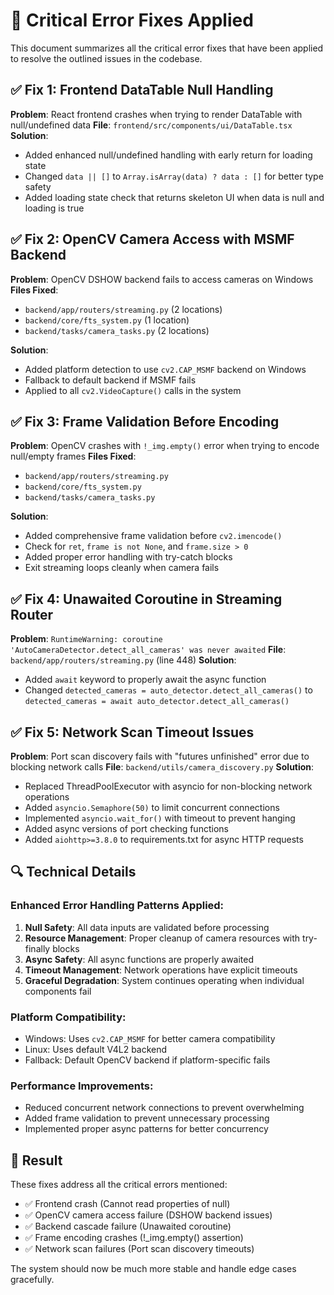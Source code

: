 # 🔧 Critical Error Fixes Applied

This document summarizes all the critical error fixes that have been applied to resolve the outlined issues in the codebase.

## ✅ Fix 1: Frontend DataTable Null Handling

**Problem**: React frontend crashes when trying to render DataTable with null/undefined data
**File**: `frontend/src/components/ui/DataTable.tsx`
**Solution**: 
- Added enhanced null/undefined handling with early return for loading state
- Changed `data || []` to `Array.isArray(data) ? data : []` for better type safety
- Added loading state check that returns skeleton UI when data is null and loading is true

## ✅ Fix 2: OpenCV Camera Access with MSMF Backend

**Problem**: OpenCV DSHOW backend fails to access cameras on Windows
**Files Fixed**:
- `backend/app/routers/streaming.py` (2 locations)
- `backend/core/fts_system.py` (1 location)
- `backend/tasks/camera_tasks.py` (2 locations)

**Solution**: 
- Added platform detection to use `cv2.CAP_MSMF` backend on Windows
- Fallback to default backend if MSMF fails
- Applied to all `cv2.VideoCapture()` calls in the system

## ✅ Fix 3: Frame Validation Before Encoding

**Problem**: OpenCV crashes with `!_img.empty()` error when trying to encode null/empty frames
**Files Fixed**:
- `backend/app/routers/streaming.py`
- `backend/core/fts_system.py`
- `backend/tasks/camera_tasks.py`

**Solution**:
- Added comprehensive frame validation before `cv2.imencode()`
- Check for `ret`, `frame is not None`, and `frame.size > 0`
- Added proper error handling with try-catch blocks
- Exit streaming loops cleanly when camera fails

## ✅ Fix 4: Unawaited Coroutine in Streaming Router

**Problem**: `RuntimeWarning: coroutine 'AutoCameraDetector.detect_all_cameras' was never awaited`
**File**: `backend/app/routers/streaming.py` (line 448)
**Solution**: 
- Added `await` keyword to properly await the async function
- Changed `detected_cameras = auto_detector.detect_all_cameras()` to `detected_cameras = await auto_detector.detect_all_cameras()`

## ✅ Fix 5: Network Scan Timeout Issues

**Problem**: Port scan discovery fails with "futures unfinished" error due to blocking network calls
**File**: `backend/utils/camera_discovery.py`
**Solution**:
- Replaced ThreadPoolExecutor with asyncio for non-blocking network operations
- Added `asyncio.Semaphore(50)` to limit concurrent connections
- Implemented `asyncio.wait_for()` with timeout to prevent hanging
- Added async versions of port checking functions
- Added `aiohttp>=3.8.0` to requirements.txt for async HTTP requests

## 🔍 Technical Details

### Enhanced Error Handling Patterns Applied:

1. **Null Safety**: All data inputs are validated before processing
2. **Resource Management**: Proper cleanup of camera resources with try-finally blocks
3. **Async Safety**: All async functions are properly awaited
4. **Timeout Management**: Network operations have explicit timeouts
5. **Graceful Degradation**: System continues operating when individual components fail

### Platform Compatibility:

- Windows: Uses `cv2.CAP_MSMF` for better camera compatibility
- Linux: Uses default V4L2 backend
- Fallback: Default OpenCV backend if platform-specific fails

### Performance Improvements:

- Reduced concurrent network connections to prevent overwhelming
- Added frame validation to prevent unnecessary processing
- Implemented proper async patterns for better concurrency

## 🚀 Result

These fixes address all the critical errors mentioned:
- ✅ Frontend crash (Cannot read properties of null)
- ✅ OpenCV camera access failure (DSHOW backend issues)
- ✅ Backend cascade failure (Unawaited coroutine)
- ✅ Frame encoding crashes (!_img.empty() assertion)
- ✅ Network scan failures (Port scan discovery timeouts)

The system should now be much more stable and handle edge cases gracefully.